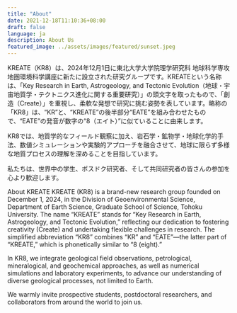 ```yaml
---
title: "About"
date: 2021-12-18T11:10:36+08:00
draft: false
language: ja
description: About Us
featured_image: ../assets/images/featured/sunset.jpeg
---
```


KREATE（KR8）は、2024年12月1日に東北大学大学院理学研究科 地球科学専攻 地圏環境科学講座に新たに設立された研究グループです。KREATEという名称は、「Key Research in Earth, Astrogeology, and Tectonic Evolution（地球・宇宙地質学・テクトニクス進化に関する重要研究）」の頭文字を取ったもので、「創造（Create）」を重視し、柔軟な発想で研究に挑む姿勢を表しています。略称の「KR8」は、“KR”と、“KREATE”の後半部分“EATE”を組み合わせたもので、“EATE”の発音が数字の“8（エイト）”に似ていることに由来します。

KR8では、地質学的なフィールド観察に加え、岩石学・鉱物学・地球化学的手法、数値シミュレーションや実験的アプローチを融合させて、地球に限らず多様な地質プロセスの理解を深めることを目指しています。

私たちは、世界中の学生、ポスドク研究者、そして共同研究者の皆さんの参加を心より歓迎します。

About KREATE
KREATE (KR8) is a brand-new research group founded on December 1, 2024, in the Division of Geoenvironmental Science, Department of Earth Science, Graduate School of Science, Tohoku University. The name “KREATE” stands for “Key Research in Earth, Astrogeology, and Tectonic Evolution,” reflecting our dedication to fostering creativity (Create) and undertaking flexible challenges in research. The simplified abbreviation “KR8” combines “KR” and “EATE”—the latter part of “KREATE,” which is phonetically similar to “8 (eight).”

In KR8, we integrate geological field observations, petrological, mineralogical, and geochemical approaches, as well as numerical simulations and laboratory experiments, to advance our understanding of diverse geological processes, not limited to Earth.

We warmly invite prospective students, postdoctoral researchers, and collaborators from around the world to join us.
